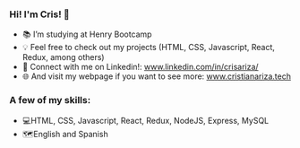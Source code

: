 ### Hi! I'm Cris! 👋

- 📚 I’m studying at Henry Bootcamp
- 💡 Feel free to check out my projects (HTML, CSS, Javascript, React, Redux, among others)
- 👔 Connect with me on Linkedin!: www.linkedin.com/in/crisariza/
- 🌐 And visit my webpage if you want to see more: www.cristianariza.tech

### A few of my skills:

- 💻HTML, CSS, Javascript, React, Redux, NodeJS, Express, MySQL
- 🗺️English and Spanish

